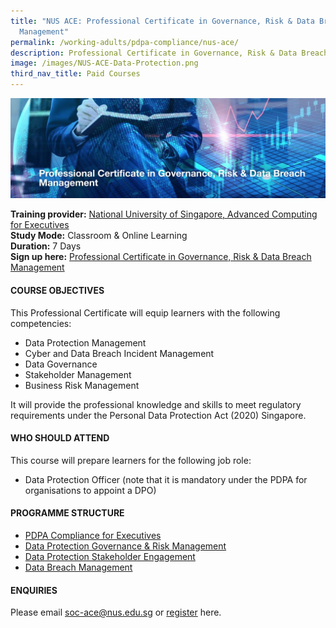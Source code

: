 ```yaml
---
title: "NUS ACE: Professional Certificate in Governance, Risk & Data Breach
  Management"
permalink: /working-adults/pdpa-compliance/nus-ace/
description: Professional Certificate in Governance, Risk & Data Breach Management
image: /images/NUS-ACE-Data-Protection.png
third_nav_title: Paid Courses
---
```

![NUS professional certification in governance, risk and data breach management](/images/NUS-ACE-Data-Protection.png)

**Training provider:** [National University of Singapore, Advanced Computing for Executives](https://ace.nus.edu.sg/)  
**Study Mode:** Classroom & Online Learning   
**Duration:** 7 Days <br>
**Sign up here:** [Professional Certificate in Governance, Risk & Data Breach Management](https://ace.nus.edu.sg/professional-certificate-in-governance-risk-data-breach-management/)

#### **COURSE OBJECTIVES**

This Professional Certificate will equip learners with the following competencies:

* Data Protection Management
* Cyber and Data Breach Incident Management
* Data Governance
* Stakeholder Management
* Business Risk Management

It will provide the professional knowledge and skills to meet regulatory requirements under the Personal Data Protection Act (2020) Singapore.


#### **WHO SHOULD ATTEND**

This course will prepare learners for the following job role:

* Data Protection Officer (note that it is mandatory under the PDPA for organisations to appoint a DPO)

#### **PROGRAMME STRUCTURE**

* [PDPA Compliance for Executives](https://ace.nus.edu.sg/pdpa-compliance-for-executives/)
* [Data Protection Governance & Risk Management](https://ace.nus.edu.sg/data-protection-governance-risk-management/)
* [Data Protection Stakeholder Engagement](https://ace.nus.edu.sg/Data-Protection-Stakeholder-Engagement/)
* [Data Breach Management](https://ace.nus.edu.sg/data-breach-management/)

#### **ENQUIRIES**
Please email [soc-ace@nus.edu.sg](mailto:soc-ace@nus.edu.sg) or [register](https://myapplications.nus.edu.sg/psc/cssoas/EMPLOYEE/SA/c/N_APPLICATIONS_SELF_SERVICE.N_APP_LOG_AUTH_FL.GBL) here.